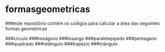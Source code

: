 # formasgeometricas

###este repositório contém os codigos para calcular a área das seguintes formas geometricas

###circulo
###hexágono
###losango
###paralelepipedo
###pentagano
###quadrado
###retângulo
###trapézio
###triângulo
